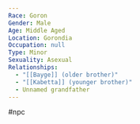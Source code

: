 ```yaml
---
Race: Goron
Gender: Male
Age: Middle Aged
Location: Gorondia
Occupation: null
Type: Minor
Sexuality: Asexual
Relationships:
  - "[[Bayge]] (older brother)"
  - "[[Kabetta]] (younger brother)"
  - Unnamed grandfather
---
```

#npc 


